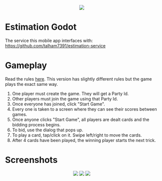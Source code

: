 <div align="center">
	<img src="https://i.imgur.com/vSYwhjO.png"/>
</div>

# Estimation Godot

The service this mobile app interfaces with:
https://github.com/talham7391/estimation-service

# Gameplay

Read the rules [here](https://www.jawaker.com/en/rules/estimation). This version has slightly different rules but the game plays the exact same way.

1. One player must create the game. They will get a Party Id.
2. Other players must join the game using that Party Id.
3. Once everyone has joined, click "Start Game".
4. Every one is taken to a screen where they can see their scores between games.
5. Once anyone clicks "Start Game", all players are dealt cards and the bidding process begins.
6. To bid, use the dialog that pops up.
7. To play a card, tap/click on it. Swipe left/right to move the cards.
8. After 4 cards have been played, the winning player starts the next trick.

# Screenshots

<div align="center">
	<img src="https://i.imgur.com/uylg8TC.png"/>
	<img src="https://i.imgur.com/s97b7ib.png"/>
	<img src="https://i.imgur.com/lb1H7Jc.png"/>
</div>
